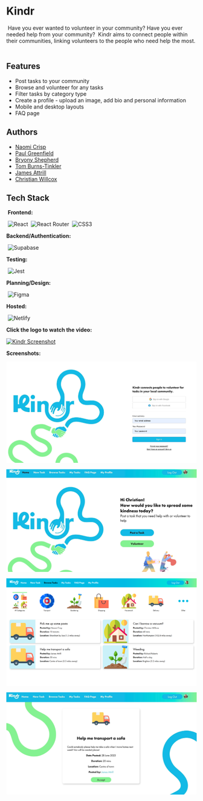 # Kindr

​
Have you ever wanted to volunteer in your community? Have you ever needed help from your community?
​
Kindr aims to connect people within their communities, linking volunteers to the people who need help the most.
​
​

## Features​

- Post tasks to your community
- Browse and volunteer for any tasks
- Filter tasks by category type
- Create a profile - upload an image, add bio and personal information
- Mobile and desktop layouts
- FAQ page
  ​
  ​
  ​

## Authors​

- [Naomi Crisp](https://github.com/naomicrisp)
- [Paul Greenfield](https://github.com/percygr)
- [Bryony Shepherd](https://github.com/bryonyShep)
- [Tom Burns-Tinkler](https://github.com/Tomuos)
- [James Attrill](https://github.com/attrill20)
- [Christian Willcox](https://github.com/lastcastleofbowser)
  ​

## Tech Stack

​
**Frontend:**

​
![React](https://img.shields.io/badge/react-%2320232a.svg?style=for-the-badge&logo=react&logoColor=%2361DAFB)
​
![React Router](https://img.shields.io/badge/React_Router-CA4245?style=for-the-badge&logo=react-router&logoColor=white)
​
![CSS3](https://img.shields.io/badge/css3-%231572B6.svg?style=for-the-badge&logo=css3&logoColor=white)
​

**Backend/Authentication:**

​
![Supabase](https://img.shields.io/badge/Supabase-3ECF8E?style=for-the-badge&logo=supabase&logoColor=white)
​

**Testing:**

​
![Jest](https://img.shields.io/badge/-jest-%23C21325?style=for-the-badge&logo=jest&logoColor=white)
​

**Planning/Design:**

​
![Figma](https://img.shields.io/badge/figma-%23F24E1E.svg?style=for-the-badge&logo=figma&logoColor=white)
​

**Hosted:**

​
![Netlify](https://img.shields.io/badge/netlify-%23000000.svg?style=for-the-badge&logo=netlify&logoColor=#00C7B7)
​
​​

**Click the logo to watch the video:**

[​![Kindr Screenshot](/src/imgs/logos/blue_text.png)](https://www.youtube.com/watch?v=Fc4mhUFAl10)

**Screenshots:**

![Screenshot2](/src/imgs/screenshots/Image2.jpg)

![Screenshot4](/src/imgs/screenshots/Image4.jpg)

![Screenshot1](/src/imgs/screenshots/Image1.png)

![Screenshot3](/src/imgs/screenshots/Image3.jpg)
